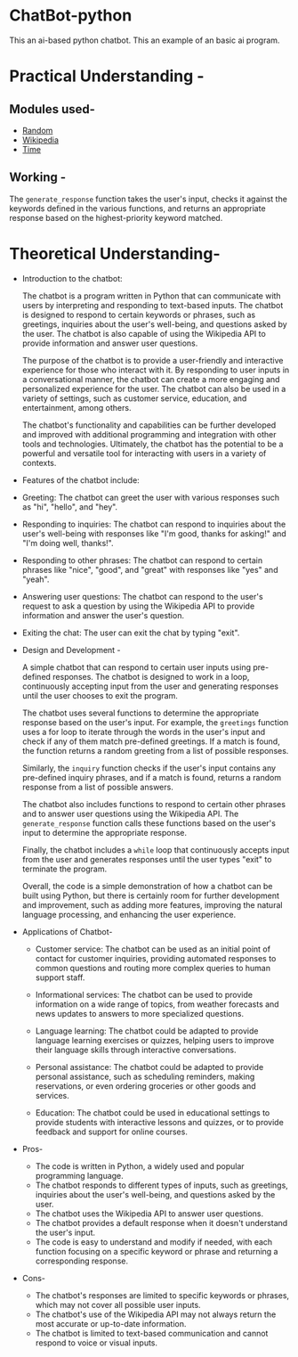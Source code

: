 # ChatBot-python
This an ai-based python chatbot. This an example of an basic ai program.

# Practical Understanding -
## Modules used- 
 - [Random](https://docs.python.org/3/library/random.html)
 - [Wikipedia](https://pypi.org/project/wikipedia/)
 - [Time](https://docs.python.org/3/library/time.html)
 
 ## Working -
 
 The `generate_response` function takes the user's input, checks it against the keywords defined in the various functions, and returns an appropriate response based on the highest-priority keyword matched.

# Theoretical Understanding- 
  + Introduction to the chatbot:

    The chatbot is a program written in Python that can communicate with users by interpreting and responding to text-based inputs. The chatbot is designed to respond to certain keywords or phrases, such as greetings, inquiries about the user's well-being, and questions asked by the user. The chatbot is also capable of using the Wikipedia API to provide information and answer user questions.

    The purpose of the chatbot is to provide a user-friendly and interactive experience for those who interact with it. By responding to user inputs in a conversational manner, the chatbot can create a more engaging and personalized experience for the user. The chatbot can also be used in a variety of settings, such as customer service, education, and entertainment, among others.

    The chatbot's functionality and capabilities can be further developed and improved with additional programming and integration with other tools and technologies. Ultimately, the chatbot has the potential to be a powerful and versatile tool for interacting with users in a variety of contexts.

  * Features of the chatbot include:

   - Greeting: The chatbot can greet the user with various responses such as "hi", "hello", and "hey".

   - Responding to inquiries: The chatbot can respond to inquiries about the user's well-being with responses like "I'm good, thanks for asking!" and "I'm doing well, thanks!".

   - Responding to other phrases: The chatbot can respond to certain phrases like "nice", "good", and "great" with responses like "yes" and "yeah".

   - Answering user questions: The chatbot can respond to the user's request to ask a question by using the Wikipedia API to provide information and answer the user's question.

   - Exiting the chat: The user can exit the chat by typing "exit".
 + Design and Development - 

    A simple chatbot that can respond to certain user inputs using pre-defined responses. The chatbot is designed to work in a loop, continuously accepting input from the user  and generating responses until the user chooses to exit the program.

    The chatbot uses several functions to determine the appropriate response based on the user's input. For example, the `greetings` function uses a for loop to iterate through the words in the user's input and check if any of them match pre-defined greetings. If a match is found, the function returns a random greeting from a list of possible responses.

    Similarly, the `inquiry` function checks if the user's input contains any pre-defined inquiry phrases, and if a match is found, returns a random response from a list of possible answers.

    The chatbot also includes functions to respond to certain other phrases and to answer user questions using the Wikipedia API. The `generate_response` function calls these functions based on the user's input to determine the appropriate response.

    Finally, the chatbot includes a `while` loop that continuously accepts input from the user and generates responses until the user types "exit" to terminate the program.

    Overall, the code is a simple demonstration of how a chatbot can be built using Python, but there is certainly room for further development and improvement, such as adding more features, improving the natural language processing, and enhancing the user experience.

 + Applications of Chatbot-

   - Customer service: The chatbot can be used as an initial point of contact for customer inquiries, providing automated responses to common questions and routing more complex queries to human support staff.

   - Informational services: The chatbot can be used to provide information on a wide range of topics, from weather forecasts and news updates to answers to more specialized questions.

   - Language learning: The chatbot could be adapted to provide language learning exercises or quizzes, helping users to improve their language skills through interactive conversations.

   - Personal assistance: The chatbot could be adapted to provide personal assistance, such as scheduling reminders, making reservations, or even ordering groceries or other goods and services.

   - Education: The chatbot could be used in educational settings to provide students with interactive lessons and quizzes, or to provide feedback and support for online courses.

 
+ Pros-
  - The code is written in Python, a widely used and popular programming language.
  * The chatbot responds to different types of inputs, such as greetings, inquiries about the user's well-being, and questions asked by the user.
  + The chatbot uses the Wikipedia API to answer user questions.
  - The chatbot provides a default response when it doesn't understand the user's input.
  * The code is easy to understand and modify if needed, with each function focusing on a specific keyword or phrase and returning a corresponding response.

- Cons-

  - The chatbot's responses are limited to specific keywords or phrases, which may not cover all possible user inputs.
  * The chatbot's use of the Wikipedia API may not always return the most accurate or up-to-date information.
  + The chatbot is limited to text-based communication and cannot respond to voice or visual inputs.
